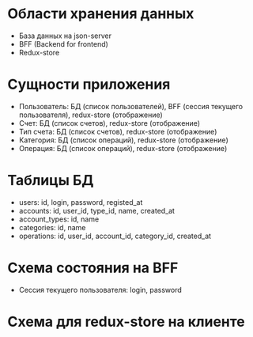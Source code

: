 # Области хранения данных

- База данных на json-server
- BFF (Backend for frontend)
- Redux-store


# Сущности приложения

- Пользователь: БД (список пользователей), BFF (сессия текущего пользователя), redux-store (отображение)
- Счет: БД (список счетов), redux-store (отображение)
- Тип счета: БД (список счетов), redux-store (отображение)
- Категория: БД (список операций), redux-store (отображение)
- Операция: БД (список операций), redux-store (отображение)


# Таблицы БД

- users: id, login, password, registed_at
- accounts: id, user_id, type_id, name, created_at
- account_types: id, name
- categories: id, name
- operations: id, user_id, account_id, category_id, created_at


# Схема состояния на BFF

- Сессия текущего пользователя: login, password


# Схема для redux-store на клиенте
<!-- 
- user: id, login
- accounts: массив account: id, type, name -->